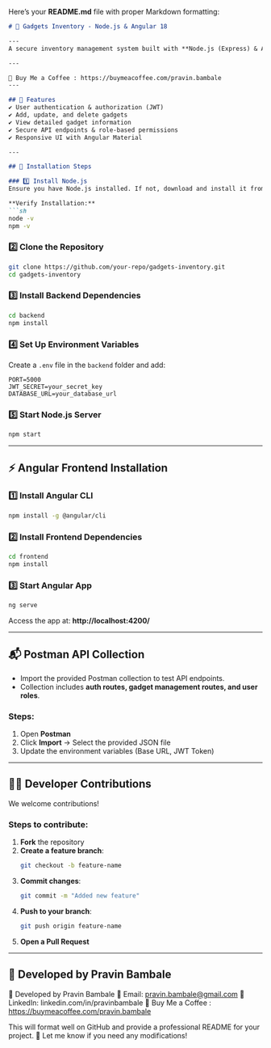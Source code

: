 Here’s your **README.md** file with proper Markdown formatting:  

```md
# 🚀 Gadgets Inventory - Node.js & Angular 18  

---
A secure inventory management system built with **Node.js (Express) & Angular 18**, featuring **JWT authentication**, CRUD operations, and role-based access.  

---

📱 Buy Me a Coffee : https://buymeacoffee.com/pravin.bambale
---

## 📌 Features  
✔ User authentication & authorization (JWT)  
✔ Add, update, and delete gadgets  
✔ View detailed gadget information  
✔ Secure API endpoints & role-based permissions  
✔ Responsive UI with Angular Material  

---

## 🔧 Installation Steps  

### 1️⃣ Install Node.js  
Ensure you have Node.js installed. If not, download and install it from [Node.js Official Site](https://nodejs.org/)  

**Verify Installation:**  
```sh
node -v
npm -v
```

### 2️⃣ Clone the Repository  
```sh
git clone https://github.com/your-repo/gadgets-inventory.git
cd gadgets-inventory
```

### 3️⃣ Install Backend Dependencies  
```sh
cd backend
npm install
```

### 4️⃣ Set Up Environment Variables  
Create a `.env` file in the `backend` folder and add:  
```env
PORT=5000
JWT_SECRET=your_secret_key
DATABASE_URL=your_database_url
```

### 5️⃣ Start Node.js Server  
```sh
npm start
```

---

## ⚡ Angular Frontend Installation  

### 1️⃣ Install Angular CLI  
```sh
npm install -g @angular/cli
```

### 2️⃣ Install Frontend Dependencies  
```sh
cd frontend
npm install
```

### 3️⃣ Start Angular App  
```sh
ng serve
```
Access the app at: **http://localhost:4200/**  

---

## 📬 Postman API Collection  
- Import the provided Postman collection to test API endpoints.  
- Collection includes **auth routes, gadget management routes, and user roles**.  

### Steps:  
1. Open **Postman**  
2. Click **Import** → Select the provided JSON file  
3. Update the environment variables (Base URL, JWT Token)  

---

## 👨‍💻 Developer Contributions  
We welcome contributions!  

### Steps to contribute:  
1. **Fork** the repository  
2. **Create a feature branch**:  
   ```sh
   git checkout -b feature-name
   ```
3. **Commit changes**:  
   ```sh
   git commit -m "Added new feature"
   ```
4. **Push to your branch**:  
   ```sh
   git push origin feature-name
   ```
5. **Open a Pull Request**  

---

## 📌 Developed by **Pravin Bambale**  
📌 Developed by Pravin Bambale
📧 Email: pravin.bambale@gmail.com
🔗 LinkedIn: linkedin.com/in/pravinbambale
📱 Buy Me a Coffee : https://buymeacoffee.com/pravin.bambale

This will format well on GitHub and provide a professional README for your project. 🚀 Let me know if you need any modifications!
